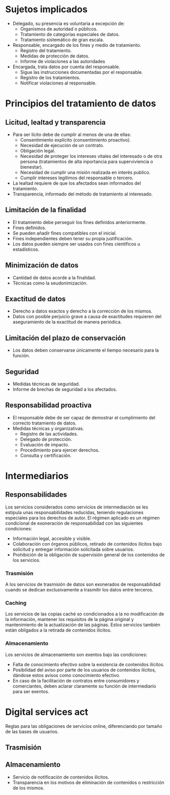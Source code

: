 # Sujetos implicados
- Delegado, su presencia es voluntaria a excepción de:
	- Organismos de autoridad o públicos.
	- Tratamiento de categorías especiales de datos.
	- Tratamiento sistemático de gran escala.
- Responsable, encargado de los fines y medio de tratamiento.
	- Registro del tratamiento.
	- Medidas de protección de datos.
	- Informe de violaciones a las autoridades
- Encargada, trata datos por cuenta del responsable.
	- Sigue las instrucciones documentadas por el responsable.
	- Registro de los tratamientos.
	- Notificar violaciones al responsable.
# Principios del tratamiento de datos
## Licitud, lealtad y transparencia
- Para ser lícito debe de cumplir al menos de una de ellas:
	- Consentimiento explícito (consentimiento proactivo).
	- Necesidad de ejecución de un contrato.
	- Obligación legal.
	- Necesidad de proteger los intereses vitales del interesado o de otra persona (tratamientos de alta inportancia para superviviencia o bienestar).
	- Necesidad de cumplir una misión realizada en interés publico.
	- Cumplir intereses legítimos del responsable o tercero.
- La lealtad requiere de que los afectados sean informados del tratamiento.
- Transparencia, informado del método de tratamiento al interesado.
## Limitación de la finalidad
- El tratamiento debe perseguir los fines definidos anteriormente.
- Fines definidos.
- Se pueden añadir fines compatibles con el inicial.
- Fines independientes deben tener su propia justificación.
- Los datos pueden siempre ser usados con fines científicos u estadísticos.
## Minimización de datos
- Cantidad de datos acorde a la finalidad.
- Técnicas como la seudonimización.
## Exactitud de datos
- Derecho a datos exactos y derecho a la corrección de los mismos.
- Datos con posible perjuicio grave a causa de exactitudes requieren del aseguramiento de la exactitud de manera periódica.
## Limitación del plazo de conservación
- Los datos deben conservarse únicamente el tiempo necesario para la función.
## Seguridad
- Medidas técnicas de seguridad.
- Informe de brechas de seguridad a los afectados.
## Responsabilidad proactiva
- El responsable debe de ser capaz de demostrar el cumplimiento del correcto tratamiento de datos.
- Medidas técnicas y organizativas.
	- Registro de las actividades.
	- Delegado de protección.
	- Evaluación de impacto.
	- Procedimiento para ejercer derechos.
	- Consulta y certificación.
# Intermediarios
## Responsabilidades
Los servicios considerados como servicios de intermediación se les estipula unas responsabilidades reducidas, teniendo regulaciones especiales para los derechos de autor.
El régimen aplicado es un régimen condicional de exoneración de responsabilidad con las siguientes condiciones:
- Información legal, accesible y visible.
- Colaboración con órganos públicos, retirado de contenidos ilícitos bajo solicitud y entregar información solicitada sobre usuarios.
- Prohibición de la obligación de supervisión general de los contenidos de los servicios.
### Trasmisión
A los servicios de trasmisión de datos son exonerados de responsabilidad cuando se dedican exclusivamente a trasmitir los datos entre terceros.
### Caching
Los servicios de las copias caché so condicionados a la no modificación de la información, mantener los requisitos de la página original y mantenimiento de la actualización de las páginas. Estos servicios también están obligados a la retirada de contenidos ilícitos.
### Almacenamiento
Los servicios de almacenamiento son exentos bajo las condiciones:
- Falta de conocimiento efectivo sobre la existencia de contenidos ilícitos.
- Posibilidad del aviso por parte de los usuarios de contenidos ilícitos, dándose estos avisos como conocimiento efectivo.
- En caso de la facilitación de contratos entre consumidores y comerciantes, deben aclarar claramente su función de intermediario para ser exentos.
# Digital services act
Reglas para las obligaciones de servicios online, diferenciando por tamaño de las bases de usuarios.
## Trasmisión
## Almacenamiento
- Servicio de notificación de contenidos ilícitos.
- Transparencia en los motivos de eliminación de contenidos o restricción de los mismos.